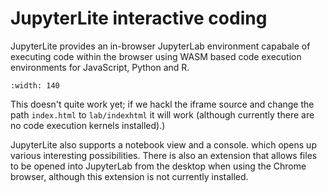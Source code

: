 # JupyterLite interactive coding

JupyterLite provides an in-browser JupyterLab environment capabale of executing code within the browser using WASM based code execution environments for JavaScript, Python and R.

```{ou-html5} resources/jupyterlite.zip
:width: 140
```

This doesn't quite work yet; if we hackl the iframe source and change the path `index.html` to `lab/indexhtml` it will work (although currently there are no code execution kernels installed).)

JupyterLite also supports a notebook view and a console. which opens up various interesting possibilities. There is also an extension that allows files to be opened into JupyterLab from the desktop when using the Chrome browser, although this extension is not currently installed.